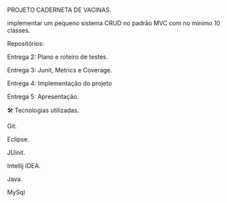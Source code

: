 PROJETO CADERNETA DE VACINAS.

implementar um pequeno sistema CRUD no padrão MVC com no mínimo 10 classes. 

Repositórios: 

 Entrega 2: Plano e roteiro de testes.
 
 Entrega 3: Junit, Metrics e Coverage.
 
 Entrega 4: Implementação do projeto
 
 Entrega 5: Apresentação.
 
 
🛠 Tecnologias utilizadas.

Git.

Eclipse.

JUinit.

Intellij IDEA.

Java.

MySql
